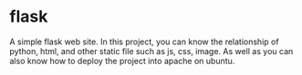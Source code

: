 # flask
A simple flask web site. In this project, you can know the relationship of python, html, and other static file such as js, css, image. As well as you can also know how to deploy the project into apache on ubuntu. 
